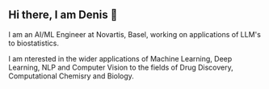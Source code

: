 ## Hi there, I am Denis 👋

I am an AI/ML Engineer at Novartis, Basel, working on applications of LLM's to biostatistics. 

I am nterested in the wider applications of Machine Learning, Deep Learning, NLP and Computer Vision to the fields of Drug Discovery, Computational Chemisry and Biology.
